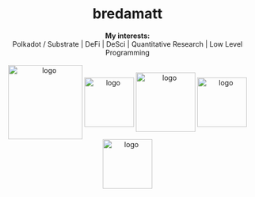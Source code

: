 <h1 align="center"> bredamatt </h1>

<div align="center">
  <b>My interests:</b><br>
  <a> Polkadot / Substrate </a> |
  <a> DeFi </a> | 
  <a> DeSci </a> | 
  <a> Quantitative Research  </a> |
  <a> Low Level Programming </a>
  <br><br>
 
<div align="center">
    
  <img align="center" src="https://user-images.githubusercontent.com/28816406/216433323-fbe2dbad-12db-4690-9665-ab15e99995d9.png" alt="logo" width=150/>
  <img align="center" src="https://www.parity.io/static/6050b977b06c4e5a13d753e50a79182a/icon-parity-signer.png" alt="logo" width=100/>
  <img align="center" src="https://brightinventions.pl/images/why-would-you-use-substrate/2.png" alt="logo" width=120/>
  <img align="center" src="https://cryptologos.cc/logos/polkadot-new-dot-logo.png" alt="logo" width=100/>
  <img align="center" src="https://rust-embedded.org/rust-logo-256x256.png" alt="logo" width=100/>
  
</div>
